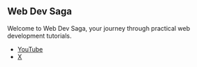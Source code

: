 ## Web Dev Saga

Welcome to Web Dev Saga, your journey through practical web development tutorials.

- [YouTube](https://www.youtube.com/@webdevsaga)
- [X](https://x.com/webdevsaga)
